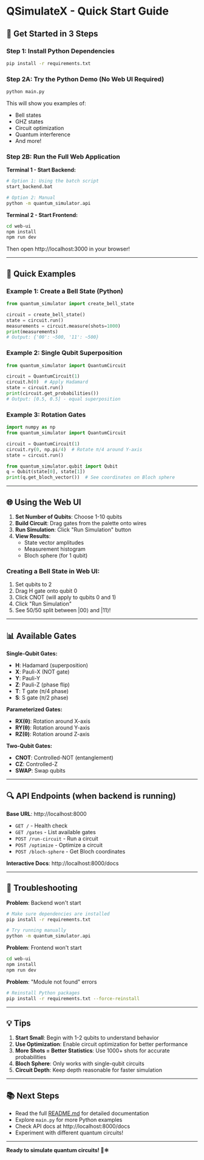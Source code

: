 # QSimulateX - Quick Start Guide

## 🚀 Get Started in 3 Steps

### Step 1: Install Python Dependencies
```bash
pip install -r requirements.txt
```

### Step 2A: Try the Python Demo (No Web UI Required)
```bash
python main.py
```
This will show you examples of:
- Bell states
- GHZ states  
- Circuit optimization
- Quantum interference
- And more!

### Step 2B: Run the Full Web Application

**Terminal 1 - Start Backend:**
```bash
# Option 1: Using the batch script
start_backend.bat

# Option 2: Manual
python -m quantum_simulator.api
```

**Terminal 2 - Start Frontend:**
```bash
cd web-ui
npm install
npm run dev
```

Then open http://localhost:3000 in your browser!

---

## 🎯 Quick Examples

### Example 1: Create a Bell State (Python)
```python
from quantum_simulator import create_bell_state

circuit = create_bell_state()
state = circuit.run()
measurements = circuit.measure(shots=1000)
print(measurements)
# Output: {'00': ~500, '11': ~500}
```

### Example 2: Single Qubit Superposition
```python
from quantum_simulator import QuantumCircuit

circuit = QuantumCircuit(1)
circuit.h(0)  # Apply Hadamard
state = circuit.run()
print(circuit.get_probabilities())
# Output: [0.5, 0.5] - equal superposition
```

### Example 3: Rotation Gates
```python
import numpy as np
from quantum_simulator import QuantumCircuit

circuit = QuantumCircuit(1)
circuit.ry(0, np.pi/4)  # Rotate π/4 around Y-axis
state = circuit.run()

from quantum_simulator.qubit import Qubit
q = Qubit(state[0], state[1])
print(q.get_bloch_vector())  # See coordinates on Bloch sphere
```

---

## 🌐 Using the Web UI

1. **Set Number of Qubits**: Choose 1-10 qubits
2. **Build Circuit**: Drag gates from the palette onto wires
3. **Run Simulation**: Click "Run Simulation" button
4. **View Results**: 
   - State vector amplitudes
   - Measurement histogram
   - Bloch sphere (for 1 qubit)

### Creating a Bell State in Web UI:
1. Set qubits to 2
2. Drag H gate onto qubit 0
3. Click CNOT (will apply to qubits 0 and 1)
4. Click "Run Simulation"
5. See 50/50 split between |00⟩ and |11⟩!

---

## 📊 Available Gates

**Single-Qubit Gates:**
- **H**: Hadamard (superposition)
- **X**: Pauli-X (NOT gate)
- **Y**: Pauli-Y
- **Z**: Pauli-Z (phase flip)
- **T**: T gate (π/4 phase)
- **S**: S gate (π/2 phase)

**Parameterized Gates:**
- **RX(θ)**: Rotation around X-axis
- **RY(θ)**: Rotation around Y-axis
- **RZ(θ)**: Rotation around Z-axis

**Two-Qubit Gates:**
- **CNOT**: Controlled-NOT (entanglement)
- **CZ**: Controlled-Z
- **SWAP**: Swap qubits

---

## 🔍 API Endpoints (when backend is running)

**Base URL**: http://localhost:8000

- `GET /` - Health check
- `GET /gates` - List available gates
- `POST /run-circuit` - Run a circuit
- `POST /optimize` - Optimize a circuit
- `POST /bloch-sphere` - Get Bloch coordinates

**Interactive Docs**: http://localhost:8000/docs

---

## 🐛 Troubleshooting

**Problem**: Backend won't start
```bash
# Make sure dependencies are installed
pip install -r requirements.txt

# Try running manually
python -m quantum_simulator.api
```

**Problem**: Frontend won't start
```bash
cd web-ui
npm install
npm run dev
```

**Problem**: "Module not found" errors
```bash
# Reinstall Python packages
pip install -r requirements.txt --force-reinstall
```

---

## 💡 Tips

1. **Start Small**: Begin with 1-2 qubits to understand behavior
2. **Use Optimization**: Enable circuit optimization for better performance
3. **More Shots = Better Statistics**: Use 1000+ shots for accurate probabilities
4. **Bloch Sphere**: Only works with single-qubit circuits
5. **Circuit Depth**: Keep depth reasonable for faster simulation

---

## 📚 Next Steps

- Read the full [README.md](README.md) for detailed documentation
- Explore `main.py` for more Python examples
- Check API docs at http://localhost:8000/docs
- Experiment with different quantum circuits!

---

**Ready to simulate quantum circuits! 🚀⚛️**
